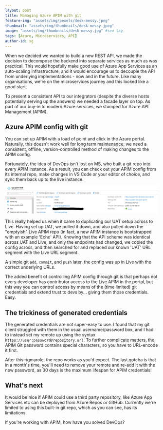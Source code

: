 ```yaml
---
layout: post
title: Managing Azure APIM with git
feature-img: "assets/img/pexels/desk-messy.jpeg"
thumbnail: "assets/img/thumbnails/desk-messy.jpeg"
image: "assets/img/thumbnails/desk-messy.jpg" #seo tag
tags: [Azure, Microservices, API]
author-id: sg
---
```


When we decided we wanted to build a new REST API, we made the decision to decompose the backend into separate services as much as was practical. This would hopefully make good use of Azure App Services as an auto-scaling infrastructure, and it would encourage us to decouple the API from underlying implementations - now and in the future. Like many organisations, we're on the microservices journey and this looked like a good start.

To present a consistent API to our integrators (despite the diverse hosts potentially serving up the answers) we needed a facade layer on top. As part of our buy-in to modern Azure services, we stumped for Azure API Management (APIM).

## Azure APIM config with git

You can set up APIM with a load of point and click in the Azure portal. Naturally, this doesn't work well for long term maintenance; we need a consistent, offline, version-controlled method of making changes to the APIM config.

Fortunately, the idea of DevOps isn't lost on MS, who built a git repo into every APIM instance. As a result, you can check out your APIM config from its internal repo, make changes in VS Code or your editor of choice, and sync them back up to the live instance.

![Azure APIM Portal showing Repository Sync status](/assets/img/sg-apim-test.png)

This really helped us when it came to duplicating our UAT setup across to Live. Having set up UAT, we pulled it down, and also pulled down the "emptyish" Live APIM repo (in fact, a new APIM instance is bootstrapped with an example 'Echo' API). Knowing that the API scheme was identical across UAT and Live, and only the endpoints had changed, we copied the config across, and then searched for and replaced our known 'UAT' URL segment with the Live URL segment.


A simple git `add`, `commit`, and `push` later, the config was up in Live with the correct underlying URLs.

The added benefit of controlling APIM config through git is that perhaps not every developer has contributor access to the Live APIM in the portal, but this way you can control access by means of the (time limited) git credentials and extend trust to devs by... giving them those credentials. Easy.

## The trickiness of generated credentials

The generated credentials are not super-easy to use. I found that my git client struggled with them in the usual username/password box, and I had to instead set my remote up using the syntax `https://user:password@repository.url`. To further complicate matters, the APIM Git password contains special characters, so you have to URL-encode it first.

After this rigmarole, the repo works as you'd expect. The last gotcha is that in a month's time, you'll need to remove your remote and re-add it with the new password, as 30 days is the maximum lifespan for APIM credentials!

## What's next

It would be nice if APIM could use a third party repository, like Azure App Services etc can be deployed from Azure Repos or GitHub. Currently we're limited to using this built-in git repo, which as you can see, has its limitations.

If you're working with APIM, how have you solved DevOps?